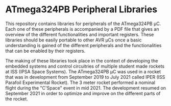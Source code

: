 # ATmega324PB Peripheral Libraries

This repository contains libraries for peripherals of the ATmega324PB µC. Each one of these peripherals is accompanied by a PDF file that gives an overview of the different functionalities and important registers. These libraries should be easily portable to other AVR µCs once a basic understanding is gained of the different peripherals and the functionalities that can be enabled by their registers.

The making of these libraries took place in the context of developing the embedded systems and control circuitries of multiple student made rockets at ISS (IPSA Space Systems). The ATmega324PB µC was used in a rocket that was in development from September 2019 to July 2021 called IPER (ISS Parafoil Experimental Rocket). The 3 meter rocket performed a nominal flight during the "C'Space" event in mid 2021. The development resumed on September 2021 in order to optimize and improve on the different parts of the rocket.
